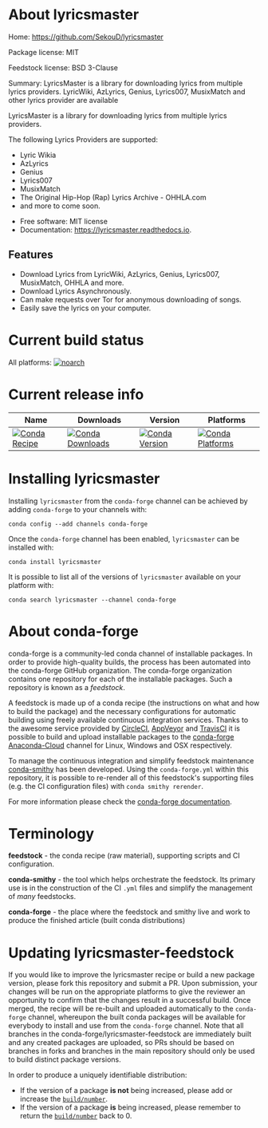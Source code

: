 About lyricsmaster
==================

Home: https://github.com/SekouD/lyricsmaster

Package license: MIT

Feedstock license: BSD 3-Clause

Summary: LyricsMaster is a library for downloading lyrics from multiple lyrics providers. LyricWiki, AzLyrics, Genius, Lyrics007, MusixMatch and other lyrics provider are available

LyricsMaster is a library for downloading lyrics from multiple lyrics providers.

The following Lyrics Providers are supported:

- Lyric Wikia
- AzLyrics
- Genius
- Lyrics007
- MusixMatch
- The Original Hip-Hop (Rap) Lyrics Archive - OHHLA.com
- and more to come soon.


* Free software: MIT license
* Documentation: https://lyricsmaster.readthedocs.io.


Features
--------

- Download Lyrics from LyricWiki, AzLyrics, Genius, Lyrics007, MusixMatch, OHHLA and more.
- Download Lyrics Asynchronously.
- Can make requests over Tor for anonymous downloading of songs.
- Easily save the lyrics on your computer.



Current build status
====================

All platforms:
[![noarch](https://img.shields.io/circleci/project/github/conda-forge/lyricsmaster-feedstock/master.svg?label=noarch)](https://circleci.com/gh/conda-forge/lyricsmaster-feedstock)

Current release info
====================

| Name | Downloads | Version | Platforms |
| --- | --- | --- | --- |
| [![Conda Recipe](https://img.shields.io/badge/recipe-lyricsmaster-green.svg)](https://anaconda.org/conda-forge/lyricsmaster) | [![Conda Downloads](https://img.shields.io/conda/dn/conda-forge/lyricsmaster.svg)](https://anaconda.org/conda-forge/lyricsmaster) | [![Conda Version](https://img.shields.io/conda/vn/conda-forge/lyricsmaster.svg)](https://anaconda.org/conda-forge/lyricsmaster) | [![Conda Platforms](https://img.shields.io/conda/pn/conda-forge/lyricsmaster.svg)](https://anaconda.org/conda-forge/lyricsmaster) |

Installing lyricsmaster
=======================

Installing `lyricsmaster` from the `conda-forge` channel can be achieved by adding `conda-forge` to your channels with:

```
conda config --add channels conda-forge
```

Once the `conda-forge` channel has been enabled, `lyricsmaster` can be installed with:

```
conda install lyricsmaster
```

It is possible to list all of the versions of `lyricsmaster` available on your platform with:

```
conda search lyricsmaster --channel conda-forge
```


About conda-forge
=================

conda-forge is a community-led conda channel of installable packages.
In order to provide high-quality builds, the process has been automated into the
conda-forge GitHub organization. The conda-forge organization contains one repository
for each of the installable packages. Such a repository is known as a *feedstock*.

A feedstock is made up of a conda recipe (the instructions on what and how to build
the package) and the necessary configurations for automatic building using freely
available continuous integration services. Thanks to the awesome service provided by
[CircleCI](https://circleci.com/), [AppVeyor](http://www.appveyor.com/)
and [TravisCI](https://travis-ci.org/) it is possible to build and upload installable
packages to the [conda-forge](https://anaconda.org/conda-forge)
[Anaconda-Cloud](http://docs.anaconda.org/) channel for Linux, Windows and OSX respectively.

To manage the continuous integration and simplify feedstock maintenance
[conda-smithy](http://github.com/conda-forge/conda-smithy) has been developed.
Using the ``conda-forge.yml`` within this repository, it is possible to re-render all of
this feedstock's supporting files (e.g. the CI configuration files) with ``conda smithy rerender``.

For more information please check the [conda-forge documentation](https://conda-forge.org/docs/).

Terminology
===========

**feedstock** - the conda recipe (raw material), supporting scripts and CI configuration.

**conda-smithy** - the tool which helps orchestrate the feedstock.
                   Its primary use is in the construction of the CI ``.yml`` files
                   and simplify the management of *many* feedstocks.

**conda-forge** - the place where the feedstock and smithy live and work to
                  produce the finished article (built conda distributions)


Updating lyricsmaster-feedstock
===============================

If you would like to improve the lyricsmaster recipe or build a new
package version, please fork this repository and submit a PR. Upon submission,
your changes will be run on the appropriate platforms to give the reviewer an
opportunity to confirm that the changes result in a successful build. Once
merged, the recipe will be re-built and uploaded automatically to the
`conda-forge` channel, whereupon the built conda packages will be available for
everybody to install and use from the `conda-forge` channel.
Note that all branches in the conda-forge/lyricsmaster-feedstock are
immediately built and any created packages are uploaded, so PRs should be based
on branches in forks and branches in the main repository should only be used to
build distinct package versions.

In order to produce a uniquely identifiable distribution:
 * If the version of a package **is not** being increased, please add or increase
   the [``build/number``](http://conda.pydata.org/docs/building/meta-yaml.html#build-number-and-string).
 * If the version of a package **is** being increased, please remember to return
   the [``build/number``](http://conda.pydata.org/docs/building/meta-yaml.html#build-number-and-string)
   back to 0.